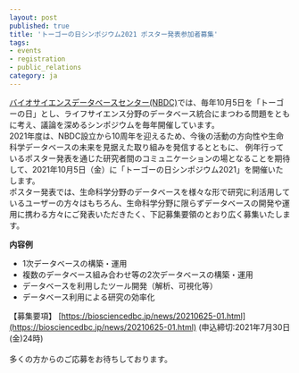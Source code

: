 ```yaml
---
layout: post
published: true
title: 'トーゴーの日シンポジウム2021 ポスター発表参加者募集'
tags:
- events
- registration
- public_relations
category: ja
---
```

[バイオサイエンスデータベースセンター(NBDC)](https://biosciencedbc.jp/)では、毎年10月5日を「トーゴーの日」とし、ライフサイエンス分野のデータベース統合にまつわる問題をともに考え、議論を深めるシンポジウムを毎年開催しています。
<br />
2021年度は、NBDC設立から10周年を迎えるため、今後の活動の方向性や生命科学データベースの未来を見据えた取り組みを発信するとともに、 例年行っているポスター発表を通じた研究者間のコミュニケーションの場となることを期待して、2021年10月5日（金）に「トーゴーの日シンポジウム2021」を開催いたします。
<br />
ポスター発表では、生命科学分野のデータベースを様々な形で研究に利活用しているユーザーの方々はもちろん、生命科学分野に限らずデータベースの開発や運用に携わる方々にご発表いただきたく、下記募集要領のとおり広く募集いたします。
<br />

**内容例**
<br />
* 1次データベースの構築・運用
* 複数のデータベース組み合わせ等の2次データベースの構築・運用
* データベースを利用したツール開発（解析、可視化等）
* データベース利用による研究の効率化

【募集要項】
[https://biosciencedbc.jp/news/20210625-01.html](https://biosciencedbc.jp/news/20210625-01.html)
(申込締切:2021年7月30日(金)24時)  
<br />
多くの方からのご応募をお待ちしております。
